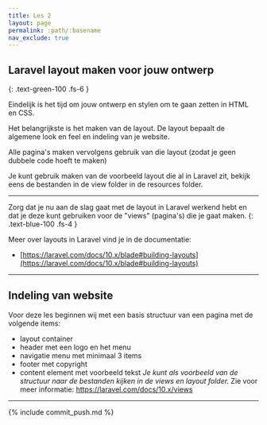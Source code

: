 ```yaml
---
title: Les 2
layout: page
permalink: :path/:basename
nav_exclude: true
---
```


## Laravel layout maken voor jouw ontwerp
{: .text-green-100 .fs-6 }

Eindelijk is het tijd om jouw ontwerp en stylen om te gaan zetten in HTML en CSS.

Het belangrijkste is het maken van de layout. De layout bepaalt de algemene look en feel en indeling van je website.

Alle pagina's maken vervolgens gebruik van die layout (zodat je geen dubbele code hoeft te maken)

Je kunt gebruik maken van de voorbeeld layout die al in Laravel zit, bekijk eens de bestanden in de view folder in de resources folder.

---

Zorg dat je nu aan de slag gaat met de layout in Laravel werkend hebt en dat je deze kunt gebruiken voor de "views" (pagina's) die je gaat maken.
{: .text-blue-100 .fs-4 }

Meer over layouts in Laravel vind je in de documentatie:
- [https://laravel.com/docs/10.x/blade#building-layouts](https://laravel.com/docs/10.x/blade#building-layouts)

---

## Indeling van website
Voor deze les beginnen wij met een basis structuur van een pagina met de volgende items:
- layout container
- header met een logo en het menu
- navigatie menu met minimaal 3 items
- footer met copyright
- content element met voorbeeld tekst
  _Je kunt als voorbeeld van de structuur naar de bestanden kijken in de views en layout folder._
  Zie voor meer informatie: https://laravel.com/docs/10.x/views
---

{% include commit_push.md %}


